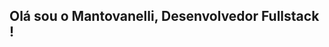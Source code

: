 ## Olá sou o Mantovanelli, Desenvolvedor Fullstack !

<div style=">
  body {
    background-color:red;
  }">  
</div>

 
